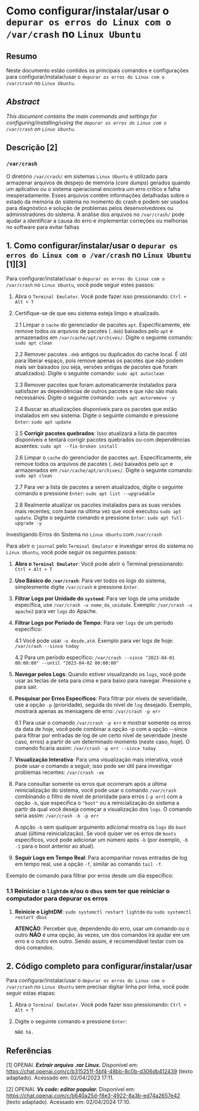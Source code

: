 # Como configurar/instalar/usar o `depurar os erros do Linux com o /var/crash` no `Linux Ubuntu`

## Resumo

Neste documento estão contidos os principais comandos e configurações para configurar/instalar/usar o `depurar os erros do Linux com o /var/crash` no `Linux Ubuntu`.

## _Abstract_

_This document contains the main commands and settings for configuring/installing/using the `depurar os erros do Linux com o /var/crash` on `Linux Ubuntu`._

## Descrição [2]

### `/var/crash`

O diretório `/var/crash/` em sistemas `Linux Ubuntu` é utilizado para armazenar arquivos de despejo de memória (_core dumps_) gerados quando um aplicativo ou o sistema operacional encontra um erro crítico e falha inesperadamente. Esses arquivos contêm informações detalhadas sobre o estado da memória do sistema no momento do crash e podem ser usados para diagnóstico e solução de problemas pelos desenvolvedores ou administradores do sistema. A análise dos arquivos no `/var/crash/` pode ajudar a identificar a causa do erro e implementar correções ou melhorias no software para evitar falhas


## 1. Como configurar/instalar/usar o `depurar os erros do Linux com o /var/crash` no `Linux Ubuntu` [1][3]

Para configurar/instalar/usar o `depurar os erros do Linux com o /var/crash` no `Linux Ubuntu`, você pode seguir estes passos:

1. Abra o `Terminal Emulator`. Você pode fazer isso pressionando: `Ctrl + Alt + T`

2. Certifique-se de que seu sistema esteja limpo e atualizado.

    2.1 Limpar o `cache` do gerenciador de pacotes `apt`. Especificamente, ele remove todos os arquivos de pacotes (`.deb`) baixados pelo `apt` e armazenados em `/var/cache/apt/archives/`. Digite o seguinte comando: `sudo apt clean` 
    
    2.2 Remover pacotes `.deb` antigos ou duplicados do cache local. É útil para liberar espaço, pois remove apenas os pacotes que não podem mais ser baixados (ou seja, versões antigas de pacotes que foram atualizados). Digite o seguinte comando: `sudo apt autoclean`

    2.3 Remover pacotes que foram automaticamente instalados para satisfazer as dependências de outros pacotes e que não são mais necessários. Digite o seguinte comando: `sudo apt autoremove -y`

    2.4 Buscar as atualizações disponíveis para os pacotes que estão instalados em seu sistema. Digite o seguinte comando e pressione `Enter`: `sudo apt update`

    2.5 **Corrigir pacotes quebrados**: Isso atualizará a lista de pacotes disponíveis e tentará corrigir pacotes quebrados ou com dependências ausentes: `sudo apt --fix-broken install`

    2.6 Limpar o `cache` do gerenciador de pacotes `apt`. Especificamente, ele remove todos os arquivos de pacotes (`.deb`) baixados pelo `apt` e armazenados em `/var/cache/apt/archives/`. Digite o seguinte comando: `sudo apt clean` 
    
    2.7 Para ver a lista de pacotes a serem atualizados, digite o seguinte comando e pressione `Enter`:  `sudo apt list --upgradable`

    2.8 Realmente atualizar os pacotes instalados para as suas versões mais recentes, com base na última vez que você executou `sudo apt update`. Digite o seguinte comando e pressione `Enter`: `sudo apt full-upgrade -y`


Investigando Erros do Sistema no `Linux Ubuntu` com `/var/crash`

Para abrir o `journal` pelo `Terminal Emulator` e investigar erros do sistema no `Linux Ubuntu`, você pode seguir os seguintes passos:

1. **Abra o `Terminal Emulator`**: Você pode abrir o Terminal pressionando: `Ctrl + Alt + T` 

2. **Uso Básico do `/var/crash`**: Para ver todos os logs do sistema, simplesmente digite `/var/crash` e pressione `Enter`.

3. **Filtrar Logs por Unidade do `systemd`**: Para ver logs de uma unidade específica, use `/var/crash -u nome_da_unidade`. Exemplo: `/var/crash -u apache2` para ver `logs` do Apache.

4. **Filtrar Logs por Período de Tempo**: Para ver `logs` de um período específico:

    4.1 Você pode usar `-o desde,até`. Exemplo para ver logs de hoje: `/var/crash --since today`
    
    4.2 Para um período específico: `/var/crash --since "2023-04-01 00:00:00" --until "2023-04-02 00:00:00"` 

5. **Navegar pelos Logs**: Quando estiver visualizando os `logs`, você pode usar as teclas de seta para cima e para baixo para navegar. Pressione `q` para sair.

6. **Pesquisar por Erros Específicos**: Para filtrar por níveis de severidade, use a opção `-p` (prioridade), seguida do nível de `log` desejado. Exemplo, mostrará apenas as mensagens de erro: `/var/crash -p err`

    6.1 Para usar o comando `/var/crash -p err` e mostrar somente os erros da data de hoje, você pode combinar a opção -p com a opção --since para filtrar por entradas de log de um certo nível de severidade (neste caso, erros) a partir de um determinado momento (neste caso, hoje). O comando ficaria assim: `/var/crash -p err --since today`

7. **Visualização Interativa**: Para uma visualização mais interativa, você pode usar o comando a seguir, isso pode ser útil para investigar problemas recentes: `/var/crash -xe`

8. Para consultar somente os erros que ocorreram após a última reinicialização do sistema, você pode usar o comando `/var/crash` combinando o filtro de nível de prioridade para erros (`-p err`) com a opção `-b`, que especifica o `"boot"` ou a reinicialização do sistema a partir da qual você deseja começar a visualização dos `logs`. O comando seria assim: `/var/crash -b -p err`

    A opção `-b` sem qualquer argumento adicional mostra os `logs` do `boot` atual (última reinicialização). Se você quiser ver os erros de `boots` específicos, você pode adicionar um número após `-b` (por exemplo, `-b -1` para o boot anterior ao atual).

9. **Seguir Logs em Tempo Real**: Para acompanhar novas entradas de log em tempo real, use a opção `-f`, similar ao comando `tail -f`.

Exemplo de comando para filtrar por erros desde um dia específico:



### 1.1 Reiniciar o `lightdm` e/ou o `dbus` sem ter que reiniciar o computador para depurar os erros

1. **Reinicie o LightDM**: `sudo systemctl restart lightdm` ou `sudo systemctl restart dbus`

    **ATENÇÂO**: Perceber que, dependendo do erro, usar um comando ou o outro **NÃO** é uma opção, às vezes, um dos comandos irá ajudar em um erro e o outro em outro. Sendo assim, é recomendável testar com os dois comandos.

## 2. Código completo para configurar/instalar/usar

Para configurar/instalar/usar o `depurar os erros do Linux com o /var/crash` no `Linux Ubuntu` sem precisar digitar linha por linha, você pode seguir estas etapas:

1. Abra o `Terminal Emulator`. Você pode fazer isso pressionando: `Ctrl + Alt + T`

2. Digite o seguinte comando e pressione `Enter`:

    ```
    NÃO há.
    ```


## Referências

[1] OPENAI. ***Extrair arquivo .rar Linux.*** Disponível em: <https://chat.openai.com/c/b315251f-5bf4-48bb-8c0b-d306db412439> (texto adaptado). Acessado em: 02/04/2023 17:11.

[2] OPENAI. ***Vs code: editor popular.*** Disponível em: <https://chat.openai.com/c/b640a25d-f8e3-4922-8a3b-ed74a2657e42> (texto adaptado). Acessado em: 02/04/2024 17:10.

